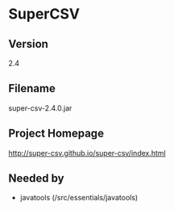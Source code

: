 # SuperCSV

## Version

2.4

## Filename

super-csv-2.4.0.jar

## Project Homepage

http://super-csv.github.io/super-csv/index.html

## Needed by

- javatools (/src/essentials/javatools)